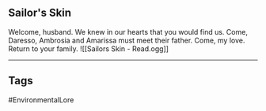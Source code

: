## Sailor's Skin
Welcome, husband. We knew in our hearts that you would find us. Come, Daresso, Ambrosia and Amarissa must meet their father. Come, my love. Return to your family.
![[Sailors Skin - Read.ogg]]

---
## Tags
#EnvironmentalLore